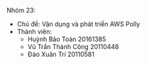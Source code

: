 Nhóm 23:
- Chủ đề: Vận dụng và phát triển AWS Polly
- Thành viên: 
  - Huỳnh Bảo Toàn         20161385
  - Vũ Trần Thành Công     20110448
  - Đào Xuân Trí           20110581

